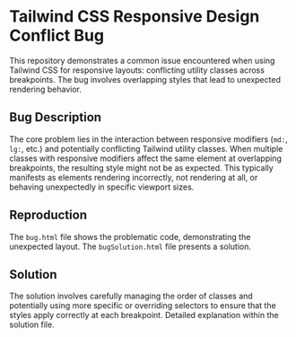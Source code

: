 # Tailwind CSS Responsive Design Conflict Bug

This repository demonstrates a common issue encountered when using Tailwind CSS for responsive layouts: conflicting utility classes across breakpoints.  The bug involves overlapping styles that lead to unexpected rendering behavior.

## Bug Description

The core problem lies in the interaction between responsive modifiers (`md:`, `lg:`, etc.) and potentially conflicting Tailwind utility classes. When multiple classes with responsive modifiers affect the same element at overlapping breakpoints, the resulting style might not be as expected.  This typically manifests as elements rendering incorrectly, not rendering at all, or behaving unexpectedly in specific viewport sizes.

## Reproduction

The `bug.html` file shows the problematic code, demonstrating the unexpected layout.  The `bugSolution.html` file presents a solution.

## Solution

The solution involves carefully managing the order of classes and potentially using more specific or overriding selectors to ensure that the styles apply correctly at each breakpoint.  Detailed explanation within the solution file.